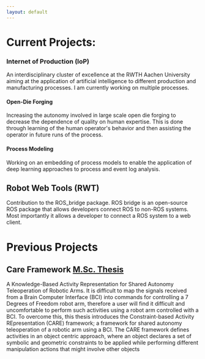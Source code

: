 ```yaml
---
layout: default
---
```


Current Projects:
=================

### Internet of Production (IoP)
		
An interdisciplinary  cluster of excellence at the RWTH Aachen University aiming at the application of artificial intelligence to different production and manufacturing processes. I am currently working on multiple processes.

#### Open-Die Forging

Increasing the autonomy involved in large scale open die forging to decrease the dependence of quality on human expertise. This is done through learning of the human operator's behavior and then assisting the operator in future runs of the process.

#### Process Modeling
Working on an embedding of process models to enable the application of deep learning approaches to process and event log analysis.

## Robot Web Tools (RWT)

Contribution to the ROS_bridge package. ROS bridge is an open-source ROS package that allows developers connect ROS to non-ROS systems. Most importantly it allows a developer to connect a ROS system to a web client. 

Previous Projects
=================

## Care Framework [M.Sc. Thesis](https://github.com/Behery/behery.github.io/raw/master/thesis.pdf)

A Knowledge-Based Activity Representation for Shared Autonomy Teleoperation of Robotic Arms. 
It is difficult to map the signals received from a Brain Computer Interface (BCI) into commands for controlling a 7 Degrees of Freedom robot arm, therefore a user will find it difficult and uncomfortable to perform such activities using a robot arm controlled with a BCI. To overcome this, this thesis introduces the Constraint-based Activity REpresentation (CARE) framework; a framework for shared autonomy teleoperation of a robotic arm using a BCI. The CARE framework defines activities in an object centric approach, where an object declares a set of symbolic and geometric constraints to be applied while performing different manipulation actions that might involve other objects 
